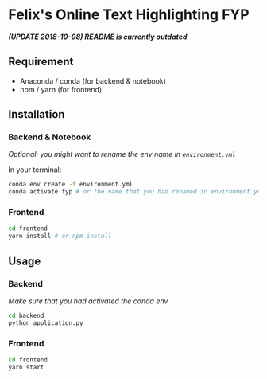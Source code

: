 # Felix's Online Text Highlighting FYP
**_(UPDATE 2018-10-08) README is currently outdated_**

## Requirement
- Anaconda / conda (for backend & notebook)
- npm / yarn (for frontend)

## Installation
### Backend & Notebook
*Optional: you might want to rename the env name in `environment.yml`*

In your terminal:

```bash
conda env create -f environment.yml
conda activate fyp # or the name that you had renamed in environment.yml
```

### Frontend
```bash
cd frontend
yarn install # or npm install
``` 

## Usage
### Backend
*Make sure that you had activated the conda env*

```bash
cd backend
python application.py
```

### Frontend
```bash
cd frontend
yarn start
```